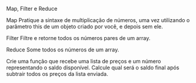 Map, Filter e Reduce

Map
Pratique a sintaxe de multiplicação de números, uma vez utilizando o parâmetro this de um objeto criado por você, e depois sem ele.

Filter
Filtre e retorne todos os números pares de um array.

Reduce
Some todos os números de um array.

Crie uma função que recebe uma lista de preços e um número representando o saldo disponível. Calcule qual será o saldo final após subtrair todos os preços da lista enviada.